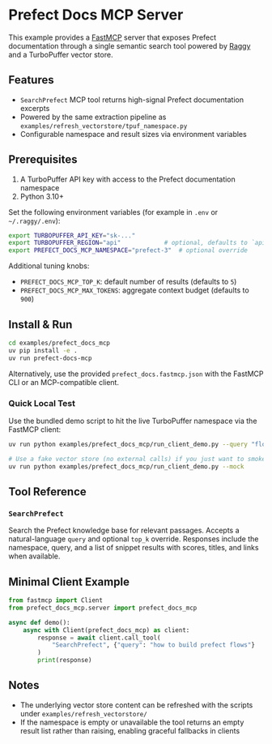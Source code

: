 # Prefect Docs MCP Server

This example provides a [FastMCP](https://github.com/jlowin/fastmcp) server that exposes
Prefect documentation through a single semantic search tool powered by
[Raggy](https://github.com/zzstoatzz/raggy) and a TurboPuffer vector store.

## Features

- `SearchPrefect` MCP tool returns high-signal Prefect documentation excerpts
- Powered by the same extraction pipeline as `examples/refresh_vectorstore/tpuf_namespace.py`
- Configurable namespace and result sizes via environment variables

## Prerequisites

1. A TurboPuffer API key with access to the Prefect documentation namespace
2. Python 3.10+

Set the following environment variables (for example in `.env` or `~/.raggy/.env`):

```bash
export TURBOPUFFER_API_KEY="sk-..."
export TURBOPUFFER_REGION="api"            # optional, defaults to `api`
export PREFECT_DOCS_MCP_NAMESPACE="prefect-3"  # optional override
```

Additional tuning knobs:

- `PREFECT_DOCS_MCP_TOP_K`: default number of results (defaults to `5`)
- `PREFECT_DOCS_MCP_MAX_TOKENS`: aggregate context budget (defaults to `900`)

## Install & Run

```bash
cd examples/prefect_docs_mcp
uv pip install -e .
uv run prefect-docs-mcp
```

Alternatively, use the provided `prefect_docs.fastmcp.json` with the FastMCP CLI or
an MCP-compatible client.

### Quick Local Test

Use the bundled demo script to hit the live TurboPuffer namespace via the
FastMCP client:

```bash
uv run python examples/prefect_docs_mcp/run_client_demo.py --query "flow runner" --top-k 5

# Use a fake vector store (no external calls) if you just want to smoke test locally
uv run python examples/prefect_docs_mcp/run_client_demo.py --mock
```

## Tool Reference

### `SearchPrefect`

Search the Prefect knowledge base for relevant passages. Accepts a natural-language
`query` and optional `top_k` override. Responses include the namespace, query, and a
list of snippet results with scores, titles, and links when available.

## Minimal Client Example

```python
from fastmcp import Client
from prefect_docs_mcp.server import prefect_docs_mcp

async def demo():
    async with Client(prefect_docs_mcp) as client:
        response = await client.call_tool(
            "SearchPrefect", {"query": "how to build prefect flows"}
        )
        print(response)
```

## Notes

- The underlying vector store content can be refreshed with the scripts under
  `examples/refresh_vectorstore/`
- If the namespace is empty or unavailable the tool returns an empty result list
  rather than raising, enabling graceful fallbacks in clients
